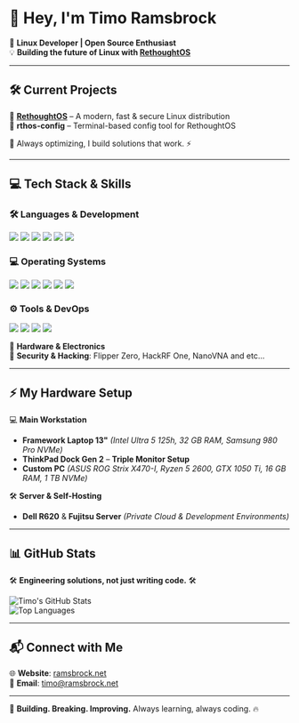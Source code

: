 # 👋 Hey, I'm Timo Ramsbrock  

🚀 **Linux Developer | Open Source Enthusiast**  
💡 **Building the future of Linux with [RethoughtOS](https://rethoughtos.com)**  

---

## 🛠️ Current Projects
🔹 **[RethoughtOS](https://rethoughtos.com)** – A modern, fast & secure Linux distribution  
🔹 **rthos-config** – Terminal-based config tool for RethoughtOS  

📌 Always optimizing, I build solutions that work. ⚡  

---

## 💻 Tech Stack & Skills

### 🛠️ **Languages & Development**
<p align="left">
  <img src="https://img.shields.io/badge/-Python-3776AB?logo=python&logoColor=white" />
  <img src="https://img.shields.io/badge/-JavaScript-F7DF1E?logo=javascript&logoColor=black" />
  <img src="https://img.shields.io/badge/-TypeScript-3178C6?logo=typescript&logoColor=white" />
  <img src="https://img.shields.io/badge/-Bash-4EAA25?logo=gnu-bash&logoColor=white" />
  <img src="https://img.shields.io/badge/-C-00599C?logo=c&logoColor=white" />
  <img src="https://img.shields.io/badge/-C%2B%2B-00599C?logo=cplusplus&logoColor=white" />
</p>

### 💻 **Operating Systems**
<p align="left">
  <img src="https://img.shields.io/badge/-Fedora-294172?logo=fedora&logoColor=white" />
  <img src="https://img.shields.io/badge/-openSUSE-73BA25?logo=opensuse&logoColor=white" />
  <img src="https://img.shields.io/badge/-Arch_Linux-1793D1?logo=archlinux&logoColor=white" />
  <img src="https://img.shields.io/badge/-Debian-A81D33?logo=debian&logoColor=white" />
  <img src="https://img.shields.io/badge/-Ubuntu-E95420?logo=ubuntu&logoColor=white" />
  <img src="https://img.shields.io/badge/-RethoughtOS-800080" />
</p>

### ⚙️ **Tools & DevOps**
<p align="left">
  <img src="https://img.shields.io/badge/-Docker-2496ED?logo=docker&logoColor=white" />
  <img src="https://img.shields.io/badge/-Git-F05032?logo=git&logoColor=white" />
  <img src="https://img.shields.io/badge/-Next.js-000000?logo=nextdotjs&logoColor=white" />
  <img src="https://img.shields.io/badge/-VS_Code-007ACC?logo=visual-studio-code&logoColor=white" />
</p>

📡 **Hardware & Electronics**  
🔹 **Security & Hacking**: Flipper Zero, HackRF One, NanoVNA and etc...  

---

## ⚡ My Hardware Setup

💻 **Main Workstation**  
- **Framework Laptop 13"** *(Intel Ultra 5 125h, 32 GB RAM, Samsung 980 Pro NVMe)*  
- **ThinkPad Dock Gen 2** – **Triple Monitor Setup**  
- **Custom PC** *(ASUS ROG Strix X470-I, Ryzen 5 2600, GTX 1050 Ti, 16 GB RAM, 1 TB NVMe)*  

🛠️ **Server & Self-Hosting**  
- **Dell R620** & **Fujitsu Server** *(Private Cloud & Development Environments)*  

---

## 📊 GitHub Stats  
🛠️ **Engineering solutions, not just writing code.** 🛠️  

![Timo's GitHub Stats](https://github-readme-stats.vercel.app/api?username=TimoRams&show_icons=true&theme=radical)  
![Top Languages](https://github-readme-stats.vercel.app/api/top-langs/?username=TimoRams&layout=compact&theme=radical)  

---

## 📬 Connect with Me  
🌐 **Website**: [ramsbrock.net](https://ramsbrock.net)  
📨 **Email**: timo@ramsbrock.net  

---

🚀 **Building. Breaking. Improving.** Always learning, always coding. 🔥  
